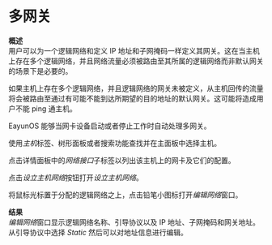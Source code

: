 # 多网关

**概述**<br/>
用户可以为一个逻辑网络和定义 IP
地址和子网掩码一样定义其网关。这在当主机上存在多个逻辑网络，并且网络流量必须被路由至其所属的逻辑网络而非默认网关的场景下是必要的。

如果主机上存在多个逻辑网络，并且逻辑网络的网关未被定义，从主机回传的流量将会被路由至通过有可能不能到达所期望的目的地址的默认网关。这可能将造成用户不能
ping 通主机。

EayunOS 能够当网卡设备启动或者停止工作时自动处理多网关。

使用*主机*标签、树形面板或者搜索功能查找并在主面板中选择主机。

点击详情面板中的*网络接口*子标签以列出该主机上的网卡及它们的配置。

点击*设立主机网络*按钮打开*设立主机网络*。

将鼠标光标置于分配的逻辑网络之上，点击铅笔小图标打开*编辑网络*窗口。

**结果**<br/>
*编辑网络*窗口显示逻辑网络名称、引导协议以及 IP
地址、子网掩码和网关地址。从引导协议中选择 *Static*
然后可以对地址信息进行编辑。


